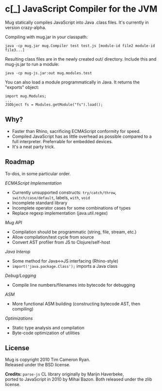 c[_] JavaScript Compiler for the JVM
====================================

Mug statically compiles JavaScript into Java .class files.
It's currently in version crazy-alpha.

Compiling with mug.jar in your classpath:

	java -cp mug.jar mug.Compiler test test.js [module-id file2 module-id file3...]
	
Resulting class files are in the newly created out/ directory.
Include this and mug-js.jar to run a module:

    java -cp mug-js.jar:out mug.modules.test

You can also load a module programmatically in Java. It returns
the "exports" object:

    import mug.Modules;
    ...
    JSObject fs = Modules.getModule("fs").load();

Why?
----

* Faster than Rhino, sacrificing ECMAScript conformity for speed.
* Compiled JavaScript has as little overhead as possible compared to a full interpreter. Preferrable for embedded devices.
* It's a neat party trick.

Roadmap
-------

To-dos, in some particular order.

*ECMAScript Implementation*

* Currently unsupported constructs: `try/catch/throw`, `switch/case/default`, labels, `with`, `void`
* Incomplete standard library
* Incomplete operator cases for some combinations of types
* Replace regexp implementation (java.util.regex) 

*Mug API*

* Compilation should be programmatic (string, file, stream, etc.)
* Allow compilation/test cycle from source
* Convert AST profiler from JS to Clojure/self-host

*Java Interop*

* Some method for Java<->JS interfacing (Rhino-style)
* `import('java.package.Class');` imports a Java class 

*Debug/Logging*

* Compile line numbers/filenames into bytecode for debugging

*ASM*

* More functional ASM building (constructing bytecode AST, then compiling)

*Optimizations*

* Static type analysis and compilation
* Byte-code optimization of utilities

License
-------

Mug is copyright 2010 Tim Cameron Ryan.  
Released under the BSD license.

**Credits:**
`parse-js` CL library originally by Marijn Haverbeke,  
ported to JavaScript in 2010 by Mihai Bazon.
Both released under the zlib license.